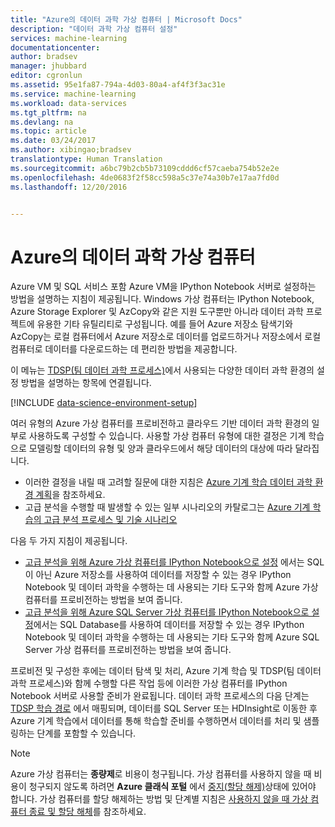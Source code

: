 ```yaml
---
title: "Azure의 데이터 과학 가상 컴퓨터 | Microsoft Docs"
description: "데이터 과학 가상 컴퓨터 설정"
services: machine-learning
documentationcenter: 
author: bradsev
manager: jhubbard
editor: cgronlun
ms.assetid: 95e1fa87-794a-4d03-80a4-af4f3f3ac31e
ms.service: machine-learning
ms.workload: data-services
ms.tgt_pltfrm: na
ms.devlang: na
ms.topic: article
ms.date: 03/24/2017
ms.author: xibingao;bradsev
translationtype: Human Translation
ms.sourcegitcommit: a6bc79b2cb5b73109cddd6cf57caeba754b52e2e
ms.openlocfilehash: 4de0683f2f58cc598a5c37e74a30b7e17aa7fd0d
ms.lasthandoff: 12/20/2016


---
```

# <a name="data-science-virtual-machines-in-azure"></a>Azure의 데이터 과학 가상 컴퓨터
Azure VM 및 SQL 서비스 포함 Azure VM을 IPython Notebook 서버로 설정하는 방법을 설명하는 지침이 제공됩니다. Windows 가상 컴퓨터는 IPython Notebook, Azure Storage Explorer 및 AzCopy와 같은 지원 도구뿐만 아니라 데이터 과학 프로젝트에 유용한 기타 유틸리티로 구성됩니다. 예를 들어 Azure 저장소 탐색기와 AzCopy는 로컬 컴퓨터에서 Azure 저장소로 데이터를 업로드하거나 저장소에서 로컬 컴퓨터로 데이터를 다운로드하는 데 편리한 방법을 제공합니다. 

이 메뉴는 [TDSP(팀 데이터 과학 프로세스)](data-science-process-overview.md)에서 사용되는 다양한 데이터 과학 환경의 설정 방법을 설명하는 항목에 연결됩니다.

[!INCLUDE [data-science-environment-setup](../../includes/cap-setup-environments.md)]

여러 유형의 Azure 가상 컴퓨터를 프로비전하고 클라우드 기반 데이터 과학 환경의 일부로 사용하도록 구성할 수 있습니다. 사용할 가상 컴퓨터 유형에 대한 결정은 기계 학습으로 모델링할 데이터의 유형 및 양과 클라우드에서 해당 데이터의 대상에 따라 달라집니다. 

* 이러한 결정을 내릴 때 고려할 질문에 대한 지침은 [Azure 기계 학습 데이터 과학 환경 계획](machine-learning-data-science-plan-your-environment.md)을 참조하세요. 
* 고급 분석을 수행할 때 발생할 수 있는 일부 시나리오의 카탈로그는 [Azure 기계 학습의 고급 분석 프로세스 및 기술 시나리오](machine-learning-data-science-plan-sample-scenarios.md)

다음 두 가지 지침이 제공됩니다.

* [고급 분석을 위해 Azure 가상 컴퓨터를 IPython Notebook으로 설정](machine-learning-data-science-setup-virtual-machine.md) 에서는 SQL이 아닌 Azure 저장소를 사용하여 데이터를 저장할 수 있는 경우 IPython Notebook 및 데이터 과학을 수행하는 데 사용되는 기타 도구와 함께 Azure 가상 컴퓨터를 프로비전하는 방법을 보여 줍니다.
* [고급 분석을 위해 Azure SQL Server 가상 컴퓨터를 IPython Notebook으로 설정](machine-learning-data-science-setup-sql-server-virtual-machine.md)에서는 SQL Database를 사용하여 데이터를 저장할 수 있는 경우 IPython Notebook 및 데이터 과학을 수행하는 데 사용되는 기타 도구와 함께 Azure SQL Server 가상 컴퓨터를 프로비전하는 방법을 보여 줍니다.

프로비전 및 구성한 후에는 데이터 탐색 및 처리, Azure 기계 학습 및 TDSP(팀 데이터 과학 프로세스)와 함께 수행할 다른 작업 등에 이러한 가상 컴퓨터를 IPython Notebook 서버로 사용할 준비가 완료됩니다. 데이터 과학 프로세스의 다음 단계는 [TDSP 학습 경로](https://azure.microsoft.com/documentation/learning-paths/cortana-analytics-process/) 에서 매핑되며, 데이터를 SQL Server 또는 HDInsight로 이동한 후 Azure 기계 학습에서 데이터를 통해 학습할 준비를 수행하면서 데이터를 처리 및 샘플링하는 단계를 포함할 수 있습니다.

> [!NOTE]
> Azure 가상 컴퓨터는 **종량제**로 비용이 청구됩니다. 가상 컴퓨터를 사용하지 않을 때 비용이 청구되지 않도록 하려면 **Azure 클래식 포털** 에서 [중지(할당 해제)](http://manage.windowsazure.com/)상태에 있어야 합니다. 가상 컴퓨터를 할당 해제하는 방법 및 단계별 지침은 [사용하지 않을 때 가상 컴퓨터 종료 및 할당 해체](machine-learning-data-science-setup-virtual-machine.md#shutdown)를 참조하세요.
> 
> 


